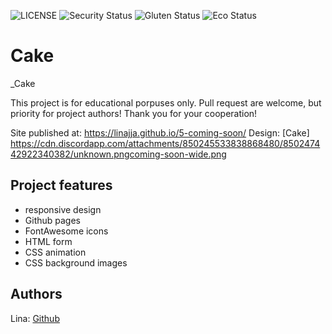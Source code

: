 ![LICENSE](https://img.shields.io/badge/license-MIT-blue.svg?style=flat-square)
![Security Status](https://img.shields.io/security-headers?label=Security&url=https%3A%2F%2Fgithub.com&style=flat-square)
![Gluten Status](https://img.shields.io/badge/Gluten-Free-green.svg)
![Eco Status](https://img.shields.io/badge/ECO-Friendly-green.svg)

# Cake

\_Cake

This project is for educational porpuses only. Pull request are welcome, but priority for project authors! Thank you for your cooperation!

Site published at: https://linajja.github.io/5-coming-soon/
Design: [Cake] https://cdn.discordapp.com/attachments/850245533838868480/850247442922340382/unknown.pngcoming-soon-wide.png

## Project features

-   responsive design
-   Github pages
-   FontAwesome icons
-   HTML form
-   CSS animation
-   CSS background images

## Authors

Lina: [Github](https://github.com/linajja)
